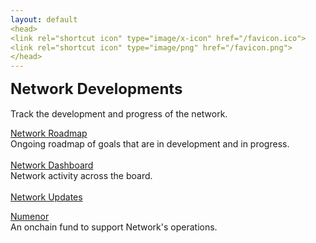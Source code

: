 ```yaml
---
layout: default
<head>
<link rel="shortcut icon" type="image/x-icon" href="/favicon.ico">
<link rel="shortcut icon" type="image/png" href="/favicon.png">
</head>
---
```

<b><font size="5">Network Developments</font></b>
<br>
<br>
Track the development and progress of the network.

[Network Roadmap](/roadmap)
<br>
Ongoing roadmap of goals that are in development and in progress. 
<br>
<br>
[Network Dashboard](/dashboard)
<br>
Network activity across the board.
<br>
<br>
[Network Updates](/updates)

[Numenor](https://numenor.li)
<br>
An onchain fund to support Network's operations.
<br>



